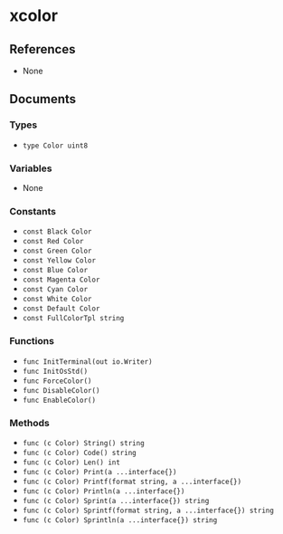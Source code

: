 # xcolor

## References

+ None

## Documents

### Types

+ `type Color uint8`

### Variables

+ None

### Constants

+ `const Black Color`
+ `const Red Color`
+ `const Green Color`
+ `const Yellow Color`
+ `const Blue Color`
+ `const Magenta Color`
+ `const Cyan Color`
+ `const White Color`
+ `const Default Color`
+ `const FullColorTpl string`

### Functions

+ `func InitTerminal(out io.Writer)`
+ `func InitOsStd()`
+ `func ForceColor()`
+ `func DisableColor()`
+ `func EnableColor()`

### Methods

+ `func (c Color) String() string`
+ `func (c Color) Code() string`
+ `func (c Color) Len() int`
+ `func (c Color) Print(a ...interface{})`
+ `func (c Color) Printf(format string, a ...interface{})`
+ `func (c Color) Println(a ...interface{})`
+ `func (c Color) Sprint(a ...interface{}) string`
+ `func (c Color) Sprintf(format string, a ...interface{}) string`
+ `func (c Color) Sprintln(a ...interface{}) string`
